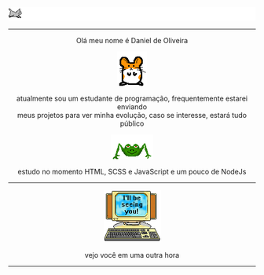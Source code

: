 <div align=center>
   
<img src='./assets/runcat.gif'>

<hr>
   <p>Olá meu nome é Daniel de Oliveira</p> 
<img src='./assets/hamster.gif'>
<br>
   <p>atualmente sou um estudante de programação, frequentemente estarei enviando<br>meus projetos para ver minha evolução, caso se interesse, estará tudo público</p> 
<img src='./assets/sapo.gif'>   
 
   <p>estudo no momento HTML, SCSS e JavaScript e um pouco de NodeJs</p> 

<hr>   
   
<img src='./assets/pc.gif'>   
   
vejo você em uma outra hora
</div>

<hr>
